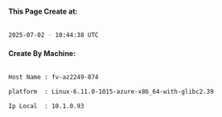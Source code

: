 
   
#### This Page Create at:

```bash

2025-07-02 - 10:44:38 UTC

```

#### Create By Machine:

```bash

Host Name : fv-az2249-874

platform  : Linux-6.11.0-1015-azure-x86_64-with-glibc2.39

Ip Local  : 10.1.0.93

```

